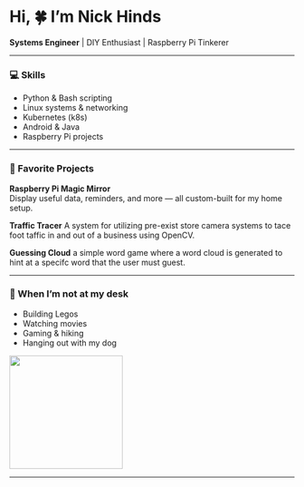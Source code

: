 #  Hi, :four_leaf_clover: I’m Nick Hinds

**Systems Engineer** | DIY Enthusiast | Raspberry Pi Tinkerer

---

### :computer: Skills
- Python & Bash scripting
- Linux systems & networking
- Kubernetes (k8s)
- Android & Java
- Raspberry Pi projects

---

### :space_invader: Favorite Projects
**Raspberry Pi Magic Mirror**  
Display useful data, reminders, and more — all custom-built for my home setup.

**Traffic Tracer**
A system for utilizing pre-exist store camera systems to tace foot taffic in and out of a business using OpenCV.

**Guessing Cloud**
a simple word game where a word cloud is generated to hint at a specifc word that the user must guest.

---

### :sunrise_over_mountains: When I’m not at my desk
- Building Legos
- Watching movies
- Gaming & hiking
- Hanging out with my dog

<img src="https://lh3.googleusercontent.com/pw/AP1GczOaBezC0i-ArMVfAZWofmOU3_ko8u0Jtr8wDpnbaqT9mjZ0UIvS6XQDy6pKAxpfK7w1UoNFCnJCqHokzYf-z6TDo_bZh218viVRHZmBKMCZK5r90ONiQw3fIj6OjnD-au7pTOmFfstQ5rE-HLFRDD2GfA=w1276-h1696-s-no?authuser=0" width="200"/>

---
